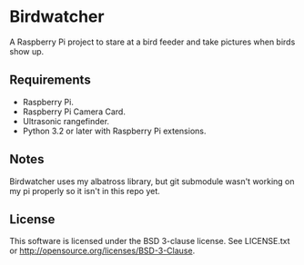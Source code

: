 # Birdwatcher
A Raspberry Pi project to stare at a bird feeder and take pictures when birds
show up.

## Requirements
* Raspberry Pi.
* Raspberry Pi Camera Card.
* Ultrasonic rangefinder.
* Python 3.2 or later with Raspberry Pi extensions.

## Notes
Birdwatcher uses my albatross library, but git submodule wasn't working on my pi 
properly so it isn't in this repo yet.

## License
This software is licensed under the BSD 3-clause license. See LICENSE.txt or
<http://opensource.org/licenses/BSD-3-Clause>.